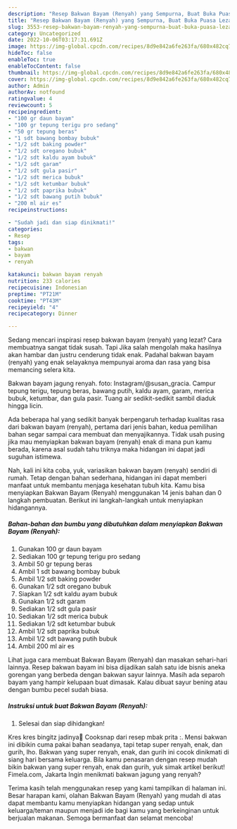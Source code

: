 ```yaml
---
description: "Resep Bakwan Bayam (Renyah) yang Sempurna, Buat Buka Puasa Lezat Sekali"
title: "Resep Bakwan Bayam (Renyah) yang Sempurna, Buat Buka Puasa Lezat Sekali"
slug: 3553-resep-bakwan-bayam-renyah-yang-sempurna-buat-buka-puasa-lezat-sekali
category: Uncategorized
date: 2022-10-06T03:17:31.691Z
image: https://img-global.cpcdn.com/recipes/8d9e842a6fe263fa/680x482cq70/bakwan-bayam-renyah-foto-resep-utama.jpg
hideToc: false
enableToc: true
enableTocContent: false
thumbnail: https://img-global.cpcdn.com/recipes/8d9e842a6fe263fa/680x482cq70/bakwan-bayam-renyah-foto-resep-utama.jpg
cover: https://img-global.cpcdn.com/recipes/8d9e842a6fe263fa/680x482cq70/bakwan-bayam-renyah-foto-resep-utama.jpg
author: Admin
authorAv: notfound
ratingvalue: 4
reviewcount: 5
recipeingredient:
- "100 gr daun bayam"
- "100 gr tepung terigu pro sedang"
- "50 gr tepung beras"
- "1 sdt bawang bombay bubuk"
- "1/2 sdt baking powder"
- "1/2 sdt oregano bubuk"
- "1/2 sdt kaldu ayam bubuk"
- "1/2 sdt garam"
- "1/2 sdt gula pasir"
- "1/2 sdt merica bubuk"
- "1/2 sdt ketumbar bubuk"
- "1/2 sdt paprika bubuk"
- "1/2 sdt bawang putih bubuk"
- "200 ml air es"
recipeinstructions:

- "Sudah jadi dan siap dinikmati!"
categories:
- Resep
tags:
- bakwan
- bayam
- renyah

katakunci: bakwan bayam renyah 
nutrition: 233 calories
recipecuisine: Indonesian
preptime: "PT21M"
cooktime: "PT43M"
recipeyield: "4"
recipecategory: Dinner

---
```



Sedang mencari inspirasi resep bakwan bayam (renyah) yang lezat? Cara membuatnya sangat tidak susah. Tapi Jika salah mengolah maka hasilnya akan hambar dan justru cenderung tidak enak. Padahal bakwan bayam (renyah) yang enak selayaknya mempunyai aroma dan rasa yang bisa memancing selera kita.


Bakwan bayam jagung renyah. foto: Instagram/@susan_gracia. Campur tepung terigu, tepung beras, bawang putih, kaldu ayam, garam, merica bubuk, ketumbar, dan gula pasir. Tuang air sedikit-sedikit sambil diaduk hingga licin.

Ada beberapa hal yang sedikit banyak berpengaruh terhadap kualitas rasa dari bakwan bayam (renyah), pertama dari jenis bahan, kedua pemilihan bahan segar sampai cara membuat dan menyajikannya. Tidak usah pusing jika mau menyiapkan bakwan bayam (renyah) enak di mana pun kamu berada, karena asal sudah tahu triknya maka hidangan ini dapat jadi suguhan istimewa.


Nah, kali ini kita coba, yuk, variasikan bakwan bayam (renyah) sendiri di rumah. Tetap dengan bahan sederhana, hidangan ini dapat memberi manfaat untuk membantu menjaga kesehatan tubuh kita. Kamu bisa menyiapkan Bakwan Bayam (Renyah) menggunakan 14 jenis bahan dan 0 langkah pembuatan. Berikut ini langkah-langkah untuk menyiapkan hidangannya.

<!--inarticleads1-->

##### Bahan-bahan dan bumbu yang dibutuhkan dalam menyiapkan Bakwan Bayam (Renyah):

1. Gunakan 100 gr daun bayam
1. Sediakan 100 gr tepung terigu pro sedang
1. Ambil 50 gr tepung beras
1. Ambil 1 sdt bawang bombay bubuk
1. Ambil 1/2 sdt baking powder
1. Gunakan 1/2 sdt oregano bubuk
1. Siapkan 1/2 sdt kaldu ayam bubuk
1. Gunakan 1/2 sdt garam
1. Sediakan 1/2 sdt gula pasir
1. Sediakan 1/2 sdt merica bubuk
1. Sediakan 1/2 sdt ketumbar bubuk
1. Ambil 1/2 sdt paprika bubuk
1. Ambil 1/2 sdt bawang putih bubuk
1. Ambil 200 ml air es


Lihat juga cara membuat Bakwan Bayam (Renyah) dan masakan sehari-hari lainnya. Resep bakwan bayam ini bisa dijadikan salah satu ide bisnis aneka gorengan yang berbeda dengan bakwan sayur lainnya. Masih ada separoh bayam yang hampir kelupaan buat dimasak. Kalau dibuat sayur bening atau dengan bumbu pecel sudah biasa. 

<!--inarticleads2-->

##### Instruksi untuk buat Bakwan Bayam (Renyah):


1. Selesai dan siap dihidangkan!

Kres kres bingitz jadinya🥗 Cooksnap dari resep mbak prita :. Mensi bakwan ini dibikin cuma pakai bahan seadanya, tapi tetap super renyah, enak, dan gurih, lho. Bakwan yang super renyah, enak, dan gurih ini cocok dinikmati di siang hari bersama keluarga. Bila kamu penasaran dengan resep mudah bikin bakwan yang super renyah, enak dan gurih, yuk simak artikel berikut! Fimela.com, Jakarta Ingin menikmati bakwan jagung yang renyah? 

Terima kasih telah menggunakan resep yang kami tampilkan di halaman ini. Besar harapan kami, olahan Bakwan Bayam (Renyah) yang mudah di atas dapat membantu kamu menyiapkan hidangan yang sedap untuk keluarga/teman maupun menjadi ide bagi kamu yang berkeinginan untuk berjualan makanan. Semoga bermanfaat dan selamat mencoba!
